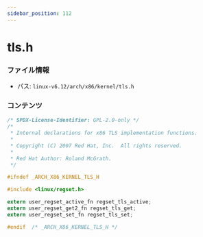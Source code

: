 ```yaml
---
sidebar_position: 112
---
```

# tls.h

### ファイル情報

- パス: `linux-v6.12/arch/x86/kernel/tls.h`

### コンテンツ

```h
/* SPDX-License-Identifier: GPL-2.0-only */
/*
 * Internal declarations for x86 TLS implementation functions.
 *
 * Copyright (C) 2007 Red Hat, Inc.  All rights reserved.
 *
 * Red Hat Author: Roland McGrath.
 */

#ifndef _ARCH_X86_KERNEL_TLS_H

#include <linux/regset.h>

extern user_regset_active_fn regset_tls_active;
extern user_regset_get2_fn regset_tls_get;
extern user_regset_set_fn regset_tls_set;

#endif	/* _ARCH_X86_KERNEL_TLS_H */

```
